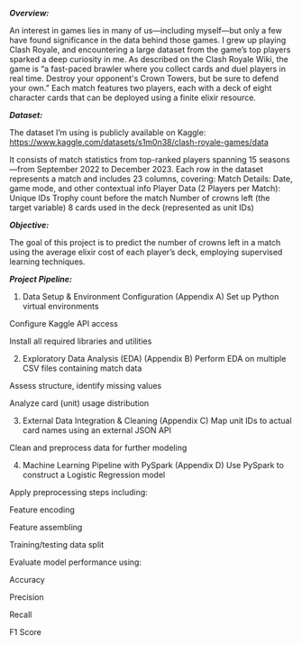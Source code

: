 _**Overview:**_

An interest in games lies in many of us—including myself—but only a few have found significance in the data behind those games. I grew up playing Clash Royale, and encountering a large dataset from the game’s top players sparked a deep curiosity in me. As described on the Clash Royale Wiki, the game is “a fast-paced brawler where you collect cards and duel players in real time. Destroy your opponent's Crown Towers, but be sure to defend your own.” Each match features two players, each with a deck of eight character cards that can be deployed using a finite elixir resource.

_**Dataset:**_

The dataset I’m using is publicly available on Kaggle:
https://www.kaggle.com/datasets/s1m0n38/clash-royale-games/data

It consists of match statistics from top-ranked players spanning 15 seasons—from September 2022 to December 2023. Each row in the dataset represents a match and includes 23 columns, covering:
Match Details: Date, game mode, and other contextual info
Player Data (2 Players per Match):
Unique IDs
Trophy count before the match
Number of crowns left (the target variable)
8 cards used in the deck (represented as unit IDs)

_**Objective:**_

The goal of this project is to predict the number of crowns left in a match using the average elixir cost of each player’s deck, employing supervised learning techniques.

_**Project Pipeline:**_

1. Data Setup & Environment Configuration (Appendix A)
Set up Python virtual environments

Configure Kaggle API access

Install all required libraries and utilities

2. Exploratory Data Analysis (EDA) (Appendix B)
Perform EDA on multiple CSV files containing match data

Assess structure, identify missing values

Analyze card (unit) usage distribution

3. External Data Integration & Cleaning (Appendix C)
Map unit IDs to actual card names using an external JSON API

Clean and preprocess data for further modeling

4. Machine Learning Pipeline with PySpark (Appendix D)
Use PySpark to construct a Logistic Regression model

Apply preprocessing steps including:

Feature encoding

Feature assembling

Training/testing data split

Evaluate model performance using:

Accuracy

Precision

Recall

F1 Score

